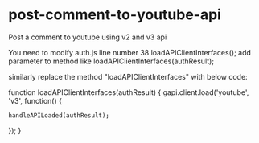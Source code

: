 post-comment-to-youtube-api
===========================

Post a comment to youtube using v2 and v3 api

You need to modify auth.js line number 38 loadAPIClientInterfaces(); add parameter to method like  loadAPIClientInterfaces(authResult);

similarly replace the method "loadAPIClientInterfaces" with below code:

function loadAPIClientInterfaces(authResult) {
  gapi.client.load('youtube', 'v3', function() {
	 
    handleAPILoaded(authResult);
  });
}

